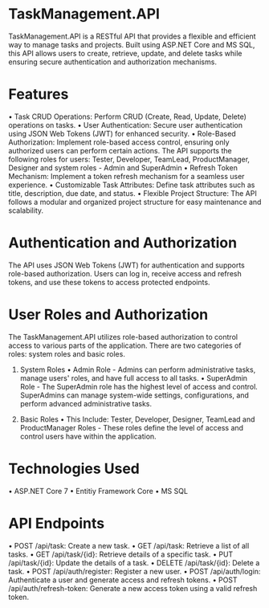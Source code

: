 # TaskManagement.API
  TaskManagement.API is a RESTful API that provides a flexible and efficient way to manage tasks and projects. 
  Built using ASP.NET Core and MS SQL, this API allows users to create, retrieve, update, and delete tasks while ensuring secure authentication and authorization mechanisms.

# Features
  •	Task CRUD Operations: Perform CRUD (Create, Read, Update, Delete) operations on tasks.
  •	User Authentication: Secure user authentication using JSON Web Tokens (JWT) for enhanced security.
  •	Role-Based Authorization: Implement role-based access control, ensuring only authorized users can perform certain actions. 
    The API supports the following roles for users: Tester, Developer, TeamLead, ProductManager, Designer and system roles - Admin and SuperAdmin
  •	Refresh Token Mechanism: Implement a token refresh mechanism for a seamless user experience.
  •	Customizable Task Attributes: Define task attributes such as title, description, due date, and status.
  •	Flexible Project Structure: The API follows a modular and organized project structure for easy maintenance and scalability.

# Authentication and Authorization
  The API uses JSON Web Tokens (JWT) for authentication and supports role-based authorization. 
  Users can log in, receive access and refresh tokens, and use these tokens to access protected endpoints.

# User Roles and Authorization
  The TaskManagement.API utilizes role-based authorization to control access to various parts of the application.
  There are two categories of roles: system roles and basic roles.

  1. System Roles
   • Admin Role - Admins can perform administrative tasks, manage users' roles, and have full access to all tasks.
   • SuperAdmin Role - The SuperAdmin role has the highest level of access and control.
     SuperAdmins can manage system-wide settings, configurations, and perform advanced administrative tasks.
     
  3. Basic Roles
     • This Include: Tester, Developer, Designer, TeamLead and ProductManager Roles - These roles define the level of access and control users have within the application. 

# Technologies Used
  • ASP.NET Core 7
  • Entitiy Framework Core
  • MS SQL

# API Endpoints
  • POST /api/task: Create a new task.
  • GET /api/task: Retrieve a list of all tasks.
  • GET /api/task/{id}: Retrieve details of a specific task.
  • PUT /api/task/{id}: Update the details of a task.
  • DELETE /api/task/{id}: Delete a task.
  • POST /api/auth/register: Register a new user.
  • POST /api/auth/login: Authenticate a user and generate access and refresh tokens.
  • POST /api/auth/refresh-token: Generate a new access token using a valid refresh token.
